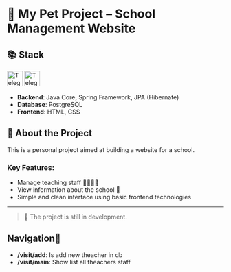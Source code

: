 # 🐾 My Pet Project – School Management Website

## 📚 Stack



 <a href="https://postgresql.org" target="_blank" rel="noopener noreferrer" style="text-decoration: none; outline: none">
    <img src="https://i2.wp.com/download.logo.wine/logo/PostgreSQL/PostgreSQL-Logo.wine.png" width="36" height="36" alt="Telegram" />
  </a>

  <a href="https://Spring.io" target="_blank" rel="noopener noreferrer" style="text-decoration: none; outline: none">
    <img src="https://camo.githubusercontent.com/f0cd81f01c6d91e7aa189d9f067ecfcabfda02576e279dcc39752e11de1aad6a/68747470733a2f2f6d69726f2e6d656469756d2e636f6d2f6d61782f3632342f312a64776131534347383542417a517474555256557672412e706e67" width="36" height="36" alt="Telegram" />
  </a>

- **Backend**: Java Core, Spring Framework, JPA (Hibernate)
- **Database**: PostgreSQL
- **Frontend**: HTML, CSS

## 🎯 About the Project

This is a personal project aimed at building a website for a school.

### Key Features:
- Manage teaching staff 👨‍🏫👩‍🏫  
- View information about the school 🏫  
- Simple and clean interface using basic frontend technologies  

---

> 🚧 The project is still in development.

## Navigation🧭


- **/visit/add**: Is add new theacher in db
- **/visit/main**: Show list all theachers staff
  

